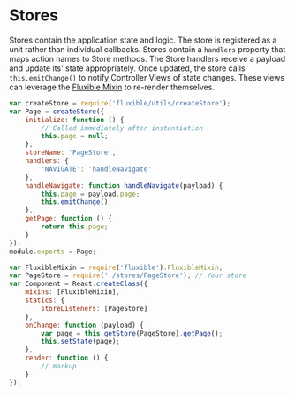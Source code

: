 # Stores

Stores contain the application state and logic. The store is registered as a unit rather than individual callbacks. Stores contain a `handlers` property that maps action names to Store methods. The Store handlers receive a payload and update its' state appropriately. Once updated, the store calls `this.emitChange()` to notify Controller Views of state changes. These views can leverage the [Fluxible Mixin](https://github.com/yahoo/fluxible#mixin) to re-render themselves.


```js
var createStore = require('fluxible/utils/createStore');
var Page = createStore({
    initialize: function () {
        // Called immediately after instantiation
        this.page = null;
    },
    storeName: 'PageStore',
    handlers: {
        'NAVIGATE': 'handleNavigate'
    },
    handleNavigate: function handleNavigate(payload) {
        this.page = payload.page;
        this.emitChange();
    },
    getPage: function () {
        return this.page;
    }
});
module.exports = Page;
```

```js
var FluxibleMixin = require('fluxible').FluxibleMixin;
var PageStore = require('./stores/PageStore'); // Your store
var Component = React.createClass({
    mixins: [FluxibleMixin],
    statics: {
        storeListeners: [PageStore]
    },
    onChange: function (payload) {
        var page = this.getStore(PageStore).getPage();
        this.setState(page);
    },
    render: function () {
        // markup
    }
});
```
